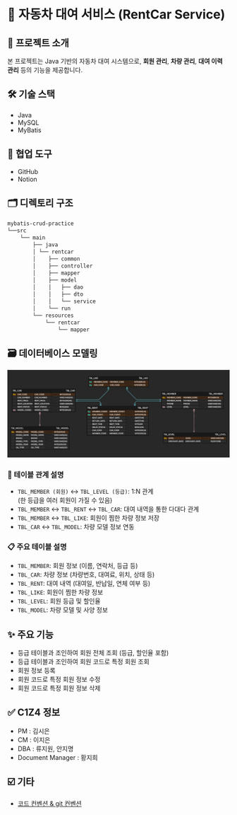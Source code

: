 # 🚗 자동차 대여 서비스 (RentCar Service)

## 📌 프로젝트 소개
본 프로젝트는 Java 기반의 자동차 대여 시스템으로, **회원 관리**, **차량 관리**, **대여 이력 관리** 등의 기능을 제공합니다.

## 🛠️ 기술 스택
- Java
- MySQL
- MyBatis

## 🤝 협업 도구
- GitHub
- Notion

## 🗂️ 디렉토리 구조

```
mybatis-crud-practice
└──src
    └── main
        ├── java
        │ └── rentcar
        │    ├── common
        │    ├── controller
        │    ├── mapper
        │    ├── model
        │    │   ├── dao
        │    │   ├── dto
        │    │   └── service
        │    └── run
        └── resources
            └── rentcar
                └── mapper
```


## 🗃️ 데이터베이스 모델링
![img.png](databaseDiagram.png)

### 🔗 테이블 관계 설명
- `TBL_MEMBER (회원)` ↔ `TBL_LEVEL (등급)`: 1:N 관계  
  (한 등급을 여러 회원이 가질 수 있음)
- `TBL_MEMBER` ↔ `TBL_RENT` ↔ `TBL_CAR`: 대여 내역을 통한 다대다 관계
- `TBL_MEMBER` ↔ `TBL_LIKE`: 회원이 찜한 차량 정보 저장
- `TBL_CAR` ↔ `TBL_MODEL`: 차량 모델 정보 연동

### 📋 주요 테이블 설명
- `TBL_MEMBER`: 회원 정보 (이름, 연락처, 등급 등)
- `TBL_CAR`: 차량 정보 (차량번호, 대여료, 위치, 상태 등)
- `TBL_RENT`: 대여 내역 (대여일, 반납일, 연체 여부 등)
- `TBL_LIKE`: 회원이 찜한 차량 정보
- `TBL_LEVEL`: 회원 등급 및 할인율
- `TBL_MODEL`: 차량 모델 및 사양 정보

## ✨ 주요 기능
- 등급 테이블과 조인하여 회원 전체 조회 (등급, 할인율 포함)
- 등급 테이블과 조인하여 회원 코드로 특정 회원 조회
- 회원 정보 등록
- 회원 코드로 특정 회원 정보 수정
- 회원 코드로 특정 회원 정보 삭제

## ✅ C1Z4 정보
- PM : 김시은
- CM : 이지은
- DBA : 류지원, 안지명
- Document Manager : 황지희

## ☑️ 기타
- [코드 컨벤션 & git 컨벤션](https://www.notion.so/ohgiraffers/Git-203649136c118005a786f679f48439f9)

